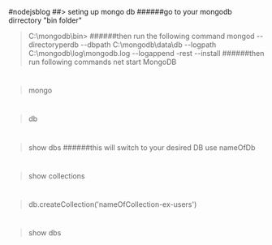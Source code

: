 #nodejsblog
##> seting up mongo db
######go to your mongodb dirrectory "bin folder"
>C:\mongodb\bin> 
######then run the following command
>mongod --directoryperdb --dbpath C:\mongodb\data\db --logpath C:\mongodb\log\mongodb.log --logappend -rest --install
######then run following commands
>net start MongoDB
#
>mongo
#
>db
#
>show dbs
######this will switch to your desired DB
>use nameOfDb
#
>show collections
#
>db.createCollection('nameOfCollection-ex-users')
#
>show dbs
